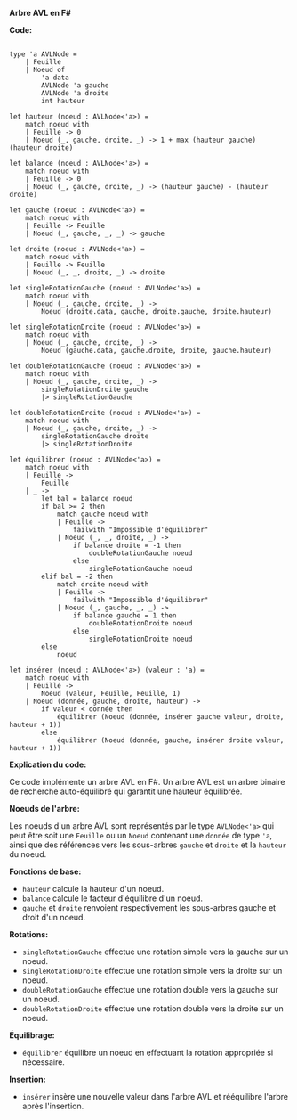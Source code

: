 **Arbre AVL en F#**

**Code:**

```f#

type 'a AVLNode =
    | Feuille
    | Noeud of
        'a data
        AVLNode 'a gauche
        AVLNode 'a droite
        int hauteur

let hauteur (noeud : AVLNode<'a>) =
    match noeud with
    | Feuille -> 0
    | Noeud (_, gauche, droite, _) -> 1 + max (hauteur gauche) (hauteur droite)

let balance (noeud : AVLNode<'a>) =
    match noeud with
    | Feuille -> 0
    | Noeud (_, gauche, droite, _) -> (hauteur gauche) - (hauteur droite)

let gauche (noeud : AVLNode<'a>) =
    match noeud with
    | Feuille -> Feuille
    | Noeud (_, gauche, _, _) -> gauche

let droite (noeud : AVLNode<'a>) =
    match noeud with
    | Feuille -> Feuille
    | Noeud (_, _, droite, _) -> droite

let singleRotationGauche (noeud : AVLNode<'a>) =
    match noeud with
    | Noeud (_, gauche, droite, _) ->
        Noeud (droite.data, gauche, droite.gauche, droite.hauteur)

let singleRotationDroite (noeud : AVLNode<'a>) =
    match noeud with
    | Noeud (_, gauche, droite, _) ->
        Noeud (gauche.data, gauche.droite, droite, gauche.hauteur)

let doubleRotationGauche (noeud : AVLNode<'a>) =
    match noeud with
    | Noeud (_, gauche, droite, _) ->
        singleRotationDroite gauche
        |> singleRotationGauche

let doubleRotationDroite (noeud : AVLNode<'a>) =
    match noeud with
    | Noeud (_, gauche, droite, _) ->
        singleRotationGauche droite
        |> singleRotationDroite

let équilibrer (noeud : AVLNode<'a>) =
    match noeud with
    | Feuille ->
        Feuille
    | _ ->
        let bal = balance noeud
        if bal >= 2 then
            match gauche noeud with
            | Feuille ->
                failwith "Impossible d'équilibrer"
            | Noeud (_, _, droite, _) ->
                if balance droite = -1 then
                    doubleRotationGauche noeud
                else
                    singleRotationGauche noeud
        elif bal = -2 then
            match droite noeud with
            | Feuille ->
                failwith "Impossible d'équilibrer"
            | Noeud (_, gauche, _, _) ->
                if balance gauche = 1 then
                    doubleRotationDroite noeud
                else
                    singleRotationDroite noeud
        else
            noeud

let insérer (noeud : AVLNode<'a>) (valeur : 'a) =
    match noeud with
    | Feuille ->
        Noeud (valeur, Feuille, Feuille, 1)
    | Noeud (donnée, gauche, droite, hauteur) ->
        if valeur < donnée then
            équilibrer (Noeud (donnée, insérer gauche valeur, droite, hauteur + 1))
        else
            équilibrer (Noeud (donnée, gauche, insérer droite valeur, hauteur + 1))

```

**Explication du code:**

Ce code implémente un arbre AVL en F#. Un arbre AVL est un arbre binaire de recherche auto-équilibré qui garantit une hauteur équilibrée.

**Noeuds de l'arbre:**

Les noeuds d'un arbre AVL sont représentés par le type `AVLNode<'a>` qui peut être soit une `Feuille` ou un `Noeud` contenant une `donnée` de type `'a`, ainsi que des références vers les sous-arbres `gauche` et `droite` et la `hauteur` du noeud.

**Fonctions de base:**

* `hauteur` calcule la hauteur d'un noeud.
* `balance` calcule le facteur d'équilibre d'un noeud.
* `gauche` et `droite` renvoient respectivement les sous-arbres gauche et droit d'un noeud.

**Rotations:**

* `singleRotationGauche` effectue une rotation simple vers la gauche sur un noeud.
* `singleRotationDroite` effectue une rotation simple vers la droite sur un noeud.
* `doubleRotationGauche` effectue une rotation double vers la gauche sur un noeud.
* `doubleRotationDroite` effectue une rotation double vers la droite sur un noeud.

**Équilibrage:**

* `équilibrer` équilibre un noeud en effectuant la rotation appropriée si nécessaire.

**Insertion:**

* `insérer` insère une nouvelle valeur dans l'arbre AVL et rééquilibre l'arbre après l'insertion.